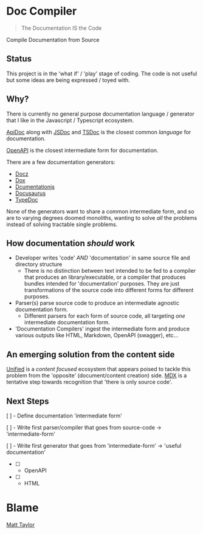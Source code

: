 # Doc Compiler

> The Documentation IS the Code

Compile Documentation from Source

## Status

This project is in the 'what if' / 'play' stage of coding. The code is not useful but some ideas are being expressed / toyed with.

## Why?

There is currently no general purpose documentation language / generator that I like in the Javascript / Typescript ecosystem.

[ApiDoc](https://apidocjs.com/) along with [JSDoc](https://jsdoc.app/) and [TSDoc](https://github.com/microsoft/tsdoc) is the closest common _language_ for documentation.

[OpenAPI](https://github.com/OAI/OpenAPI-Specification) is the closest intermediate form for documentation.

There are a few documentation generators:

- [Docz](https://github.com/doczjs/docz)
- [Dox](https://github.com/tj/dox)
- [Dcumentationjs](https://github.com/documentationjs/documentation)
- [Docusaurus](https://v2.docusaurus.io/)
- [TypeDoc](https://typedoc.org/)

None of the generators want to share a common intermediate form, and so are to varying degrees doomed monoliths, wanting to solve _all_ the problems instead of solving tractable single problems.

## How documentation _should_ work

- Developer writes 'code' _AND_ 'documentation' in same source file and directory structure
  - There is no distinction between text intended to be fed to a compiler that produces an library/executable, or a compiler that produces bundles intended for 'documentation' purposes. They are just transformations of the source code into different forms for different purposes.
- Parser(s) parse source code to produce an intermediate agnostic documentation form.
  - Different parsers for each form of source code, all targeting _one_ intermediate documentation form.
- 'Documentation Compilers' ingest the intermediate form and produce various outputs like HTML, Markdown, OpenAPI (swagger), etc...

## An emerging solution from the content side

[Unified](https://unifiedjs.com/) is a _content focused_ ecosystem that appears poised to tackle this problem from the 'opposite' (document/content creation) side. [MDX](https://mdxjs.com/) is a tentative step towards recognition that 'there is only source code'.

## Next Steps

[ ] - Define documentation 'intermediate form'

[ ] - Write first parser/compiler that goes from source-code -> 'intermediate-form'

[ ] - Write first generator that goes from 'intermediate-form' -> 'useful documentation'

- [ ] - OpenAPI
- [ ] - HTML

# Blame
[Matt Taylor](https://mjt.dev)
